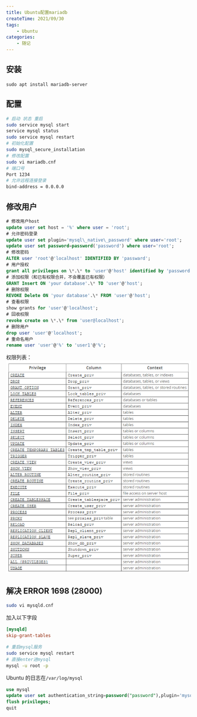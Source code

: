 ```yaml
---
title: Ubuntu配置mariadb
createTime: 2021/09/30
tags:
    - Ubuntu
categories:
    - 随记
---
```


## 安装

`sudo apt install mariadb-server`

## 配置

```bash
# 启动 状态 重启
sudo service mysql start
service mysql status
sudo service mysql restart
# 初始化配置
sudo mysql_secure_installation
# 修改配置
sudo vi mariadb.cnf
# 端口号
Port 1234
# 允许远程连接登录
bind-address = 0.0.0.0
```

## 修改用户

```sql
# 修改用户host
update user set host = '%' where user = 'root';
# 允许密码登录
update user set plugin='mysql\_native\_password' where user='root';
update user set password=password('password') where user='root';
# 修改密码
ALTER user 'root'@'localhost' IDENTIFIED BY 'passward';
# 用户授权
grant all privileges on \*.\* to 'user'@'host' identified by 'password' with grant option;
# 添加权限（和已有权限合并，不会覆盖已有权限）
GRANT Insert ON 'your database'.\* TO 'user'@'host';
# 删除权限
REVOKE Delete ON 'your database'.\* FROM 'user'@'host';
# 查看权限
show grants for 'user'@'localhost';
# 回收权限
revoke create on \*.\* from 'user@localhost';
# 删除用户
drop user 'user'@'localhost';
# 重命名用户
rename user 'user'@'%' to 'user1'@'%';
```

权限列表：
![](./img/Pasted-7.png)

## 解决 ERROR 1698 (28000)

```bash
sudo vi mysqld.cnf
```

加入以下字段

```ini
[mysqld]
skip-grant-tables
```

```bash
# 重启mysql服务
sudo service mysql restart
# 直接enter进mysql
mysql -u root -p
```

Ubuntu 的日志在`/var/log/mysql`

```sql
use mysql
update user set authentication_string=password("password"),plugin='mysql_native_password' where user='root';
flush privileges;
quit
```

